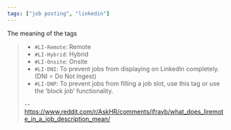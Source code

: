 ```yaml
---
tags: ["job posting", "linkedin"]
---
```


The meaning of the tags
> - `#LI-Remote`: Remote
> - `#LI-Hybrid`: Hybrid
> - `#LI-Onsite`: Onsite
> - `#LI-DNI`: To prevent jobs from displaying on LinkedIn completely. (DNI = Do Not Ingest)
> - `#LI-DNP`: To prevent jobs from filling a job slot, use this tag or use the ‘block job’ functionality.
>
> -- https://www.reddit.com/r/AskHR/comments/ifrayb/what_does_liremote_in_a_job_description_mean/

